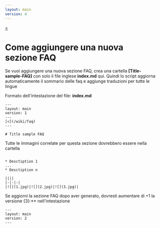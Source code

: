 ```yaml
---
layout: main
version: 4
---
```

[<](/wiki/faq)

# Come aggiungere una nuova sezione FAQ

Se vuoi aggiungere una nuova sezione FAQ, crea una cartella **[Title-sample-FAQ]** con solo il file inglese **index.md** qui.
Quindi lo script aggiorna automaticamente il sommario delle faq e aggiunge traduzioni per tutte le lingue

Formato dell'intestazione del file:
**index.md**
```
---
layout: main
version: 1
---
[<](/wiki/faq)
---

# Title sample FAQ

```

Tutte le immagini correlate per questa sezione dovrebbero essere nella cartella
```

* Desctiption 1
...
* Desctiption n

||||
|-|-|-|
|![](1.jpg)|![](2.jpg)|![](3.jpg)|

```

Se aggiorni la sezione FAQ dopo aver generato, dovresti aumentare di +1 la versione {3}:** nell'intestazione
```
---
layout: main
version: 2
---
```
